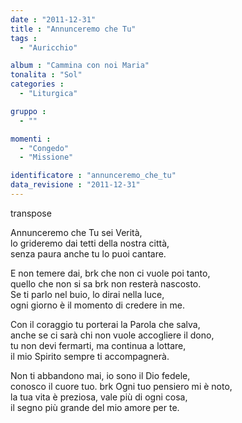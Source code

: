 ```yaml
---
date : "2011-12-31"
title : "Annunceremo che Tu"
tags : 
  - "Auricchio"

album : "Cammina con noi Maria"
tonalita : "Sol"
categories : 
  - "Liturgica"

gruppo : 
  - ""

momenti : 
  - "Congedo"
  - "Missione"

identificatore : "annunceremo_che_tu"
data_revisione : "2011-12-31"
---
```

  
transpose  
  
 Annunceremo che Tu sei Verità,   
lo grideremo dai tetti della nostra città,   
senza paura anche tu  lo puoi cantare.  
  
  
 E non temere dai,  brk che non ci vuole poi tanto,   
quello che non si sa  brk non resterà nascosto.   
Se ti parlo nel buio, lo dirai nella luce,  
ogni giorno è il momento di credere in me.  
  
  
  
 Con il coraggio tu  porterai la Parola che salva,    
anche se ci sarà  chi non vuole accogliere il dono,    
tu non devi fermarti, ma continua a lottare,   
il mio Spirito sempre ti accompagnerà.  
  
  
  
 Non ti abbandono mai,  io sono il Dio fedele,   
conosco il cuore tuo.  brk Ogni tuo pensiero mi è noto,    
la tua vita è preziosa, vale più di ogni cosa,  
il segno più grande del mio amore per te.  
  
  
  
